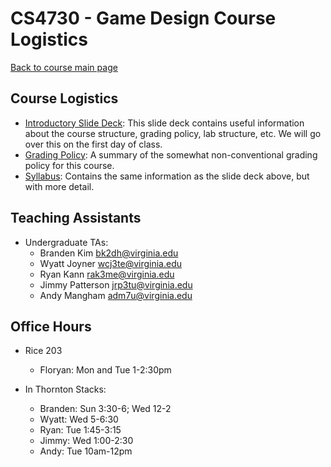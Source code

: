 CS4730 - Game Design Course Logistics
===============================

[Back to course main page](../index.html)

<a name="introduction"></a>Course Logistics
---------------------------------------

- [Introductory Slide Deck](../slides/00-courseIntro.pptx): This slide deck contains useful information about the course structure, grading policy, lab structure, etc. We will go over this on the first day of class.
- [Grading Policy](./grading.html): A summary of the somewhat non-conventional grading policy for this course.
- [Syllabus](./syllabus.html): Contains the same information as the slide deck above, but with more detail.


<a name="TAs"></a>Teaching Assistants
---------------------------------------

- Undergraduate TAs:
	- Branden Kim  [bk2dh@virginia.edu](mailto:bk2dh@virginia.edu)
	- Wyatt Joyner [wcj3te@virginia.edu](mailto:wcj3te@virginia.edu)
	- Ryan Kann [rak3me@virginia.edu](mailto:rak3me@virginia.edu)
	- Jimmy Patterson [jrp3tu@virginia.edu](mailto:jrp3tu@virginia.edu)
	- Andy Mangham [adm7u@virginia.edu](mailto:adm7u@virginia.edu)


<a name="TAs"></a>Office Hours
---------------------------------------

- Rice 203
	- Floryan: Mon and Tue 1-2:30pm
	
- In Thornton Stacks:
	- Branden: Sun 3:30-6; Wed 12-2
	- Wyatt: Wed 5-6:30
	- Ryan: Tue 1:45-3:15
	- Jimmy: Wed 1:00-2:30
	- Andy: Tue 10am-12pm